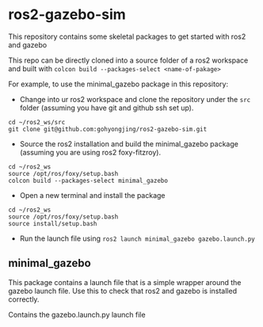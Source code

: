 # ros2-gazebo-sim

This repository contains some skeletal packages to get started with ros2 and gazebo

This repo can be directly cloned into a source folder of a ros2 workspace and built with `colcon build --packages-select <name-of-pakage>`

For example, to use the minimal_gazebo package in this repository:
- Change into ur ros2 workspace and clone the repository under the `src` folder (assuming you have git and github ssh set up).
```
cd ~/ros2_ws/src
git clone git@github.com:gohyongjing/ros2-gazebo-sim.git
```
- Source the ros2 installation and build the minimal_gazebo package (assuming you are using ros2 foxy-fitzroy).
```
cd ~/ros2_ws
source /opt/ros/foxy/setup.bash
colcon build --packages-select minimal_gazebo
```
- Open a new terminal and install the package
```
cd ~/ros2_ws
source /opt/ros/foxy/setup.bash
source install/setup.bash
```
- Run the launch file using `ros2 launch minimal_gazebo gazebo.launch.py`

## minimal_gazebo

This package contains a launch file that is a simple wrapper around the gazebo launch file. Use this to check that ros2 and gazebo is installed correctly.

Contains the gazebo.launch.py launch file

